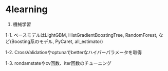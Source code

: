 # 4learning

1. 機械学習

1-1. ベースモデルはLightGBM, HistGradientBoostingTree, RandomForest, など(Boosting系のモデル, PyCaret, all_estimator)

1-2. CrossValidationやoptunaでbetterなハイパーパラメータを取得

1-3.  rondamstateやcv回数、iter回数のチューニング
